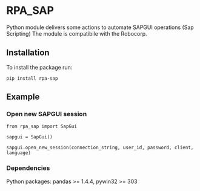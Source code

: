 # RPA_SAP
Python module delivers some actions to automate SAPGUI operations (Sap Scripting)
The module is compatibile with the Robocorp.

## Installation
To install the package run:

```
pip install rpa-sap
```

## Example
### Open new SAPGUI session
```
from rpa_sap import SapGui

sapgui = SapGui()

sapgui.open_new_session(connection_string, user_id, password, client, language)
```

### Dependencies
Python packages: pandas >= 1.4.4, pywin32 >= 303
